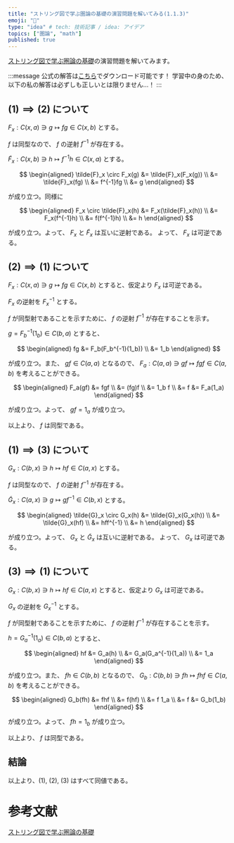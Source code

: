 ```yaml
---
title: "ストリング図で学ぶ圏論の基礎の演習問題を解いてみる(1.1.3)"
emoji: "🔄"
type: "idea" # tech: 技術記事 / idea: アイデア
topics: ["圏論", "math"]
published: true
---
```

[ストリング図で学ぶ圏論の基礎](https://amzn.to/3PQD19V)の演習問題を解いてみます。

:::message
公式の解答は[こちら](https://www.morikita.co.jp/books/mid/006371)でダウンロード可能です！
学習中の身のため、以下の私の解答は必ずしも正しいとは限りません…！
:::

## $(1) \implies (2)$ について

$F_x: C(x, a) \owns g \longmapsto fg \in C(x, b)$ とする。

$f$ は同型なので、 $f$ の逆射 $f^{-1}$ が存在する。

$\tilde{F}_x: C(x, b) \owns h \longmapsto f^{-1}h \in C(x, a)$ とする。

$$
\begin{aligned}
\tilde{F}_x \circ F_x(g) &= \tilde{F}_x(F_x(g)) \\
&= \tilde{F}_x(fg) \\
&= f^{-1}fg \\
&= g
\end{aligned}
$$

が成り立つ。同様に

$$
\begin{aligned}
F_x \circ \tilde{F}_x(h) &= F_x(\tilde{F}_x(h)) \\
&= F_x(f^{-1}h) \\
&= f(f^{-1}h) \\
&= h
\end{aligned}
$$

が成り立つ。よって、 $F_x$ と $\tilde{F}_x$ は互いに逆射である。
よって、 $F_x$ は可逆である。

## $(2) \implies (1)$ について

$F_x: C(x, a) \owns g \longmapsto fg \in C(x, b)$ とすると、仮定より $F_x$ は可逆である。

$F_x$ の逆射を $F_x^{-1}$ とする。

$f$ が同型射であることを示すために、 $f$ の逆射 $f^{-1}$ が存在することを示す。

$g = F_b^{-1}(1_b) \in C(b, a)$ とすると、

$$
\begin{aligned}
fg &= F_b(F_b^{-1}(1_b)) \\
&= 1_b
\end{aligned}
$$

が成り立つ。また、 $gf \in C(a, a)$ となるので、 $F_a: C(a, a) \owns gf \longmapsto fgf \in C(a, b)$ を考えることができる。

$$
\begin{aligned}
F_a(gf) &= fgf \\
&= (fg)f \\
&= 1_b f \\
&= f
&= F_a(1_a)
\end{aligned}
$$

が成り立つ。よって、 $gf = 1_a$ が成り立つ。

以上より、 $f$ は同型である。

## $(1) \implies (3)$ について

$G_x: C(b, x) \owns h \longmapsto hf \in C(a, x)$ とする。

$f$ は同型なので、 $f$ の逆射 $f^{-1}$ が存在する。

$\tilde{G}_x: C(a, x) \owns g \longmapsto gf^{-1} \in C(b, x)$ とする。

$$
\begin{aligned}
\tilde{G}_x \circ G_x(h) &= \tilde{G}_x(G_x(h)) \\
&= \tilde{G}_x(hf) \\
&= hff^{-1} \\
&= h
\end{aligned}
$$

が成り立つ。よって、 $G_x$ と $\tilde{G}_x$ は互いに逆射である。
よって、 $G_x$ は可逆である。

## $(3) \implies (1)$ について

$G_x: C(b, x) \owns h \longmapsto hf \in C(a, x)$ とすると、仮定より $G_x$ は可逆である。

$G_x$ の逆射を $G_x^{-1}$ とする。

$f$ が同型射であることを示すために、 $f$ の逆射 $f^{-1}$ が存在することを示す。

$h = G_a^{-1}(1_a) \in C(b, a)$ とすると、

$$
\begin{aligned}
hf &= G_a(h) \\
&= G_a(G_a^{-1}(1_a)) \\
&= 1_a
\end{aligned}
$$

が成り立つ。また、 $fh \in C(b, b)$ となるので、 $G_b: C(b, b) \owns fh \longmapsto fhf \in C(a, b)$ を考えることができる。

$$
\begin{aligned}
G_b(fh) &= fhf \\
&= f(hf) \\
&= f 1_a \\
&= f
&= G_b(1_b)
\end{aligned}
$$

が成り立つ。よって、 $fh = 1_b$ が成り立つ。

以上より、 $f$ は同型である。

## 結論

以上より、(1), (2), (3) はすべて同値である。

# 参考文献
[ストリング図で学ぶ圏論の基礎](https://amzn.to/3PQD19V)
